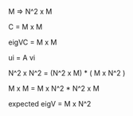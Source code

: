 M => N^2 x M

C = M x M

eigVC = M x M

ui = A vi

N^2 x N^2  = (N^2 x M) * ( M x N^2 )

M x M = M x N^2 * N^2 x M

expected eigV = M x N^2